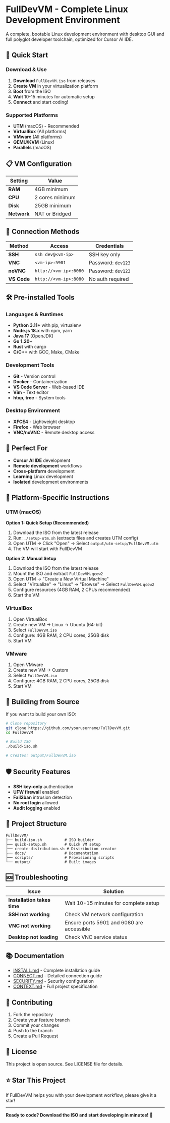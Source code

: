# FullDevVM - Complete Linux Development Environment

A complete, bootable Linux development environment with desktop GUI and full polyglot developer toolchain, optimized for Cursor AI IDE.

## 🚀 Quick Start

### Download & Use
1. **Download** `FullDevVM.iso` from releases
2. **Create VM** in your virtualization platform
3. **Boot** from the ISO
4. **Wait** 10-15 minutes for automatic setup
5. **Connect** and start coding!

### Supported Platforms
- **UTM** (macOS) - Recommended
- **VirtualBox** (All platforms)
- **VMware** (All platforms)
- **QEMU/KVM** (Linux)
- **Parallels** (macOS)

## 📋 VM Configuration

| Setting | Value |
|---------|-------|
| **RAM** | 4GB minimum |
| **CPU** | 2 cores minimum |
| **Disk** | 25GB minimum |
| **Network** | NAT or Bridged |

## 🔗 Connection Methods

| Method | Access | Credentials |
|--------|--------|-------------|
| **SSH** | `ssh dev@<vm-ip>` | SSH key only |
| **VNC** | `<vm-ip>:5901` | Password: `dev123` |
| **noVNC** | `http://<vm-ip>:6080` | Password: `dev123` |
| **VS Code** | `http://<vm-ip>:8080` | No auth required |

## 🛠️ Pre-installed Tools

### Languages & Runtimes
- **Python 3.11+** with pip, virtualenv
- **Node.js 18.x** with npm, yarn
- **Java 17** (OpenJDK)
- **Go 1.20+**
- **Rust** with cargo
- **C/C++** with GCC, Make, CMake

### Development Tools
- **Git** - Version control
- **Docker** - Containerization
- **VS Code Server** - Web-based IDE
- **Vim** - Text editor
- **htop, tree** - System tools

### Desktop Environment
- **XFCE4** - Lightweight desktop
- **Firefox** - Web browser
- **VNC/noVNC** - Remote desktop access

## 🎯 Perfect For

- **Cursor AI IDE** development
- **Remote development** workflows
- **Cross-platform** development
- **Learning** Linux development
- **Isolated** development environments

## 📖 Platform-Specific Instructions

### UTM (macOS)
**Option 1: Quick Setup (Recommended)**
1. Download the ISO from the latest release
2. Run: `./setup-utm.sh` (extracts files and creates UTM config)
3. Open UTM → Click "Open" → Select `output/utm-setup/FullDevVM.utm`
4. The VM will start with FullDevVM

**Option 2: Manual Setup**
1. Download the ISO from the latest release
2. Mount the ISO and extract `FullDevVM.qcow2`
3. Open UTM → "Create a New Virtual Machine"
4. Select "Virtualize" → "Linux" → "Browse" → Select `FullDevVM.qcow2`
5. Configure resources (4GB RAM, 2 CPUs recommended)
6. Start the VM

### VirtualBox
1. Open VirtualBox
2. Create new VM → Linux → Ubuntu (64-bit)
3. Select `FullDevVM.iso`
4. Configure: 4GB RAM, 2 CPU cores, 25GB disk
5. Start VM

### VMware
1. Open VMware
2. Create new VM → Custom
3. Select `FullDevVM.iso`
4. Configure: 4GB RAM, 2 CPU cores, 25GB disk
5. Start VM

## 🔧 Building from Source

If you want to build your own ISO:

```bash
# Clone repository
git clone https://github.com/yourusername/FullDevVM.git
cd FullDevVM

# Build ISO
./build-iso.sh

# Creates: output/FullDevVM.iso
```

## 🛡️ Security Features

- **SSH key-only** authentication
- **UFW firewall** enabled
- **Fail2ban** intrusion detection
- **No root login** allowed
- **Audit logging** enabled

## 📁 Project Structure

```
FullDevVM/
├── build-iso.sh          # ISO builder
├── quick-setup.sh        # Quick VM setup
├── create-distribution.sh # Distribution creator
├── docs/                 # Documentation
├── scripts/              # Provisioning scripts
└── output/               # Built images
```

## 🆘 Troubleshooting

| Issue | Solution |
|-------|----------|
| **Installation takes time** | Wait 10-15 minutes for complete setup |
| **SSH not working** | Check VM network configuration |
| **VNC not working** | Ensure ports 5901 and 6080 are accessible |
| **Desktop not loading** | Check VNC service status |

## 📚 Documentation

- [INSTALL.md](INSTALL.md) - Complete installation guide
- [CONNECT.md](docs/CONNECT.md) - Detailed connection guide
- [SECURITY.md](docs/SECURITY.md) - Security configuration
- [CONTEXT.md](docs/CONTEXT.md) - Full project specification

## 🤝 Contributing

1. Fork the repository
2. Create your feature branch
3. Commit your changes
4. Push to the branch
5. Create a Pull Request

## 📄 License

This project is open source. See LICENSE file for details.

## ⭐ Star This Project

If FullDevVM helps you with your development workflow, please give it a star!

---

**Ready to code? Download the ISO and start developing in minutes!** 🚀